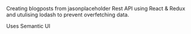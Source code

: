 Creating blogposts from jasonplaceholder Rest API using React & Redux and utulising lodash to prevent overfetching data.

Uses Semantic UI

